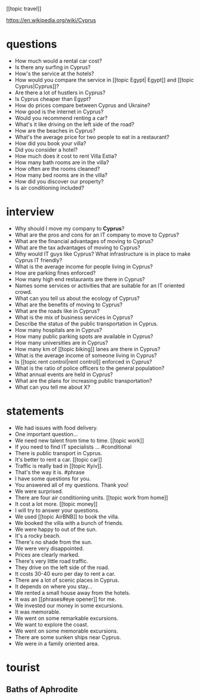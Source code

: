 [[topic travel]]

https://en.wikipedia.org/wiki/Cyprus
# questions
- How much would a rental car cost?
- Is there any surfing in Cyprus?
- How's the service at the hotels?
- How would you compare the service in [[topic Egypt| Egypt]] and [[topic Cyprus|Cyprus]]?
- Are there a lot of hustlers in Cyprus?
- Is Cyprus cheaper than Egypt?
- How do prices compare between Cyprus and Ukraine?
- How good is the internet in Cyprus?
- Would you recommend renting a car?
- What's it like driving on the left side of the road?
- How are the beaches in Cyprus?
- What's the average price for two people to eat in a restaurant?
- How did you book your villa?
- Did you consider a hotel?
- How much does it cost to rent Villa Estia?
- How many bath rooms are in the villa?
- How often are the rooms cleaned?
- How many bed rooms are in the villa?
- How did you discover our property?
- Is air conditioning included?

# interview

- Why should I move my company to **Cyprus**?
- What are the pros and cons for an IT company to move to Cyprus?
- What are the financial advantages of moving to Cyprus?
- What are the tax advantages of moving to Cyprus?
- Why would IT guys like Cyprus? What infrastructure is in place to make Cyprus IT friendly?
- What is the average income for people living in Cyprus? 
- How are parking fines enforced?
- How many high end restaurants are there in Cyprus?
- Names some services or activities that are suitable for an IT oriented crowd.
- What can you tell us about the ecology of Cyprus?
- What are the benefits of moving to Cyprus?
- What are the roads like in Cyprus?
- What is the mix of business services in Cyprus?
- Describe the status of the public transportation in Cyprus.
- How many hospitals are in Cyprus?
- How many public parking spots are available in Cyprus?
- How many universities are in Cyprus?
- How many km of [[topic biking]] lanes are there in Cyprus?
- What is the average income of someone living in Cyprus?
- Is [[topic rent control|rent control]] enforced in  Cyprus?
- What is the ratio of police officers to the general population?
- What annual events are held in Cyprus?
- What are the plans for increasing public transportation?
- What can you tell me about X?



# statements
- We had issues with food delivery.
- One important question... 
- We need new talent from time to time. [[topic work]]
- If you need to find IT specialists ... #conditional 
- There is public transport in Cyprus.
- It's better to rent a car. [[topic car]]
- Traffic is really bad in [[topic Kyiv]].
- That's the way it is. #phrase
- I have some questions for you.
- You answered all of my questions. Thank you!
- We were surprised.
- There are four air conditioning units. [[topic work from home]]
- It cost a lot more. [[topic money]]
- I will try to answer your questions.
- We used [[topic AirBNB]] to book the villa.
- We booked the villa with a bunch of friends.
- We were happy to out of the sun.
- It's a rocky beach.
- There's no shade from the sun.
- We were very disappointed.
- Prices are clearly marked.
- There's very little road traffic.
- They drive on the left side of the road.
- It costs 30-40 euro per day to rent a car.
- There are a lot of scenic places in Cyprus.
- It depends on where you stay...
- We rented a small house away from the hotels.
- It was an [[phrases#eye opener]] for me.
- We invested our money in some excursions.
- It was memorable.
- We went on some remarkable excursions.
- We want to explore the coast.
- We went on some memorable excursions.
- There are some sunken ships near Cyprus.
- We were in a family oriented area.

# tourist
## Baths of Aphrodite
